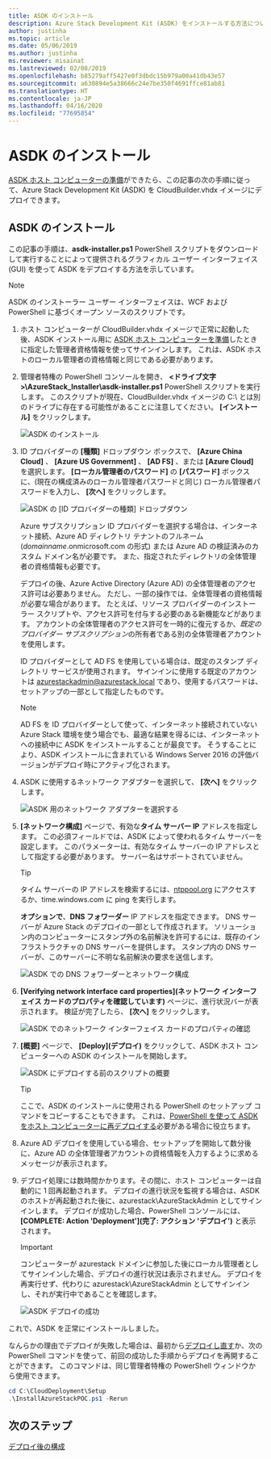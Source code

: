 ```yaml
---
title: ASDK のインストール
description: Azure Stack Development Kit (ASDK) をインストールする方法について説明します。
author: justinha
ms.topic: article
ms.date: 05/06/2019
ms.author: justinha
ms.reviewer: misainat
ms.lastreviewed: 02/08/2019
ms.openlocfilehash: b85279aff5427e0f3dbdc15b979a00a41db43e57
ms.sourcegitcommit: a630894e5a38666c24e7be350f4691ffce81ab81
ms.translationtype: HT
ms.contentlocale: ja-JP
ms.lasthandoff: 04/16/2020
ms.locfileid: "77695854"
---
```

# <a name="install-the-asdk"></a>ASDK のインストール
[ASDK ホスト コンピューターの準備](asdk-prepare-host.md)ができたら、この記事の次の手順に従って、Azure Stack Development Kit (ASDK) を CloudBuilder.vhdx イメージにデプロイできます。

## <a name="install-the-asdk"></a>ASDK のインストール
この記事の手順は、**asdk-installer.ps1** PowerShell スクリプトをダウンロードして実行することによって提供されるグラフィカル ユーザー インターフェイス (GUI) を使って ASDK をデプロイする方法を示しています。

> [!NOTE]
> ASDK のインストーラー ユーザー インターフェイスは、WCF および PowerShell に基づくオープン ソースのスクリプトです。


1. ホスト コンピューターが CloudBuilder.vhdx イメージで正常に起動した後、ASDK インストール用に [ASDK ホスト コンピューターを準備](asdk-prepare-host.md)したときに指定した管理者資格情報を使ってサインインします。 これは、ASDK ホストのローカル管理者の資格情報と同じである必要があります。
2. 管理者特権の PowerShell コンソールを開き、 **&lt;ドライブ文字>\AzureStack_Installer\asdk-installer.ps1** PowerShell スクリプトを実行します。 このスクリプトが現在、CloudBuilder.vhdx イメージの C:\ とは別のドライブに存在する可能性があることに注意してください。 **[インストール]** をクリックします。

    ![ASDK のインストール](media/asdk-install/1.PNG) 

3. ID プロバイダーの **[種類]** ドロップダウン ボックスで、 **[Azure China Cloud]** 、 **[Azure US Government]** 、 **[AD FS]** 、または **[Azure Cloud]** を選択します。 **[ローカル管理者のパスワード]** の **[パスワード]** ボックスに、(現在の構成済みのローカル管理者パスワードと同じ) ローカル管理者パスワードを入力し、 **[次へ]** をクリックします。

    ![ASDK の [ID プロバイダーの種類] ドロップダウン](media/asdk-install/2.PNG) 
  
    Azure サブスクリプション ID プロバイダーを選択する場合は、インターネット接続、Azure AD ディレクトリ テナントのフルネーム (*domainname*.onmicrosoft.com の形式) または Azure AD の検証済みのカスタム ドメイン名が必要です。 また、指定されたディレクトリの全体管理者の資格情報も必要です。

    デプロイの後、Azure Active Directory (Azure AD) の全体管理者のアクセス許可は必要ありません。 ただし、一部の操作では、全体管理者の資格情報が必要な場合があります。 たとえば、リソース プロバイダーのインストーラー スクリプトや、アクセス許可を付与する必要のある新機能などがあります。 アカウントの全体管理者のアクセス許可を一時的に復元するか、*既定のプロバイダー サブスクリプション*の所有者である別の全体管理者アカウントを使用します。

    ID プロバイダーとして AD FS を使用している場合は、既定のスタンプ ディレクトリ サービスが使用されます。 サインインに使用する既定のアカウントは azurestackadmin@azurestack.local であり、使用するパスワードは、セットアップの一部として指定したものです。

   > [!NOTE]
   > AD FS を ID プロバイダーとして使って、インターネット接続されていない Azure Stack 環境を使う場合でも、最適な結果を得るには、インターネットへの接続中に ASDK をインストールすることが最良です。 そうすることにより、ASDK インストールに含まれている Windows Server 2016 の評価バージョンがデプロイ時にアクティブ化されます。

4. ASDK に使用するネットワーク アダプターを選択して、 **[次へ]** をクリックします。

    ![ASDK 用のネットワーク アダプターを選択する](media/asdk-install/3.PNG)

5. **[ネットワーク構成]** ページで、有効な**タイム サーバー IP** アドレスを指定します。 この必須フィールドでは、ASDK によって使われるタイム サーバーを設定します。 このパラメーターは、有効なタイム サーバーの IP アドレスとして指定する必要があります。 サーバー名はサポートされていません。

      > [!TIP]
      > タイム サーバーの IP アドレスを検索するには、[ntppool.org](https://www.ntppool.org/) にアクセスするか、time.windows.com に ping を実行します。 

    **オプションで**、**DNS フォワーダー** IP アドレスを指定できます。 DNS サーバーが Azure Stack のデプロイの一部として作成されます。 ソリューション内のコンピューターにスタンプ外の名前解決を許可するには、既存のインフラストラクチャの DNS サーバーを提供します。 スタンプ内の DNS サーバーが、このサーバーに不明な名前解決の要求を送信します。

    ![ASDK での DNS フォワーダーとネットワーク構成](media/asdk-install/4.PNG)

6. **[Verifying network interface card properties]\(ネットワーク インターフェイス カードのプロパティを確認しています\)** ページに、進行状況バーが表示されます。 検証が完了したら、 **[次へ]** をクリックします。

    ![ASDK でのネットワーク インターフェイス カードのプロパティの確認](media/asdk-install/5.PNG)

7. **[概要]** ページで、 **[Deploy]\(デプロイ\)** をクリックして、ASDK ホスト コンピューターへの ASDK のインストールを開始します。

    ![ASDK にデプロイする前のスクリプトの概要](media/asdk-install/6.PNG)

    > [!TIP]
    > ここで、ASDK のインストールに使用される PowerShell のセットアップ コマンドをコピーすることもできます。 これは、[PowerShell を使って ASDK をホスト コンピューターに再デプロイする](asdk-deploy-powershell.md)必要がある場合に役立ちます。

8. Azure AD デプロイを使用している場合、セットアップを開始して数分後に、Azure AD の全体管理者アカウントの資格情報を入力するように求めるメッセージが表示されます。

9. デプロイ処理には数時間かかります。その間に、ホスト コンピューターは自動的に 1 回再起動されます。 デプロイの進行状況を監視する場合は、ASDK のホストが再起動された後に、azurestack\AzureStackAdmin としてサインインします。 デプロイが成功した場合、PowerShell コンソールには、 **[COMPLETE: Action 'Deployment']\(完了: アクション 'デプロイ'\)** と表示されます。 
    > [!IMPORTANT]
    > コンピューターが azurestack ドメインに参加した後にローカル管理者としてサインインした場合、デプロイの進行状況は表示されません。 デプロイを再実行せず、代わりに azurestack\AzureStackAdmin としてサインインし、それが実行中であることを確認します。

    ![ASDK デプロイの成功](media/asdk-install/7.PNG)

これで、ASDK を正常にインストールしました。

なんらかの理由でデプロイが失敗した場合は、最初から[デプロイし直す](asdk-redeploy.md)か、次の PowerShell コマンドを使って、前回の成功した手順からデプロイを再開することができます。 このコマンドは、同じ管理者特権の PowerShell ウィンドウから使用できます。

  ```powershell
  cd C:\CloudDeployment\Setup
  .\InstallAzureStackPOC.ps1 -Rerun
  ```

## <a name="next-steps"></a>次のステップ
[デプロイ後の構成](asdk-post-deploy.md)
